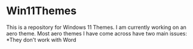 # Win11Themes
This is a repository for Windows 11 Themes. I am currently working on an aero theme. Most aero themes I have come across have two main issues:
*They don't work with Word
